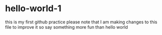 # hello-world-1
this is my first github practice 
please note that I am making changes to this file to improve it so say something more fun than hello world
